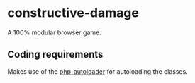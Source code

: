 # constructive-damage
A 100% modular browser game.

Coding requirements
-------------------
Makes use of the [php-autoloader](https://github.com/audacus/php-autoloader) for autoloading the classes.

